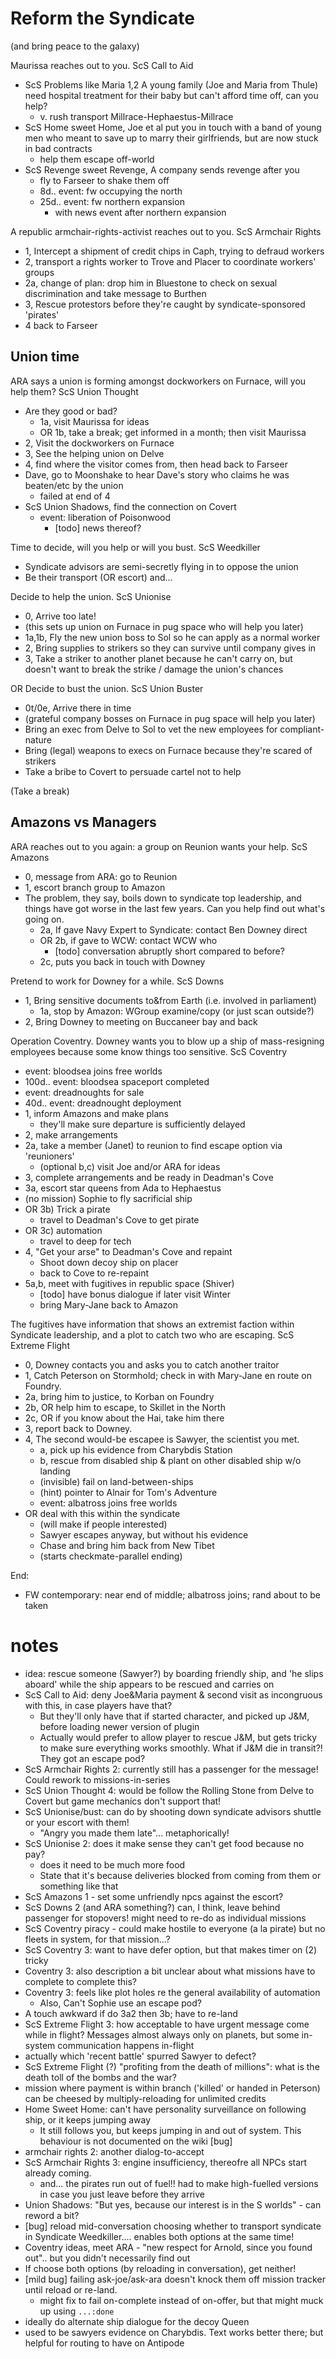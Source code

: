 # Reform the Syndicate

(and bring peace to the galaxy)

Maurissa reaches out to you. ScS Call to Aid

- ScS Problems like Maria 1,2 A young family (Joe and Maria from Thule) need hospital treatment for their baby but can't afford time off, can you help?
	+ v. rush transport Millrace-Hephaestus-Millrace
- ScS Home sweet Home, Joe et al put you in touch with a band of young men who meant to save up to marry their girlfriends, but are now stuck in bad contracts
	+ help them escape off-world
- ScS Revenge sweet Revenge, A company sends revenge after you
	+ fly to Farseer to shake them off
	+ 8d.. event: fw occupying the north
	+ 25d.. event: fw northern expansion
		* with news event after northern expansion

A republic armchair-rights-activist reaches out to you. ScS Armchair Rights

- 1, Intercept a shipment of credit chips in Caph, trying to defraud workers
- 2, transport a rights worker to Trove and Placer to coordinate workers' groups
- 2a, change of plan: drop him in Bluestone to check on sexual discrimination and take message to Burthen
- 3, Rescue protestors before they're caught by syndicate-sponsored 'pirates'
- 4 back to Farseer

## Union time

ARA says a union is forming amongst dockworkers on Furnace, will you help them? ScS Union Thought

- Are they good or bad?
	+ 1a, visit Maurissa for ideas
	+ OR 1b, take a break; get informed in a month; then visit Maurissa
- 2, Visit the dockworkers on Furnace
- 3, See the helping union on Delve
- 4, find where the visitor comes from, then head back to Farseer
- Dave, go to Moonshake to hear Dave's story who claims he was beaten/etc by the union
	+ failed at end of 4
- ScS Union Shadows, find the connection on Covert
	+ event: liberation of Poisonwood
		* [todo] news thereof?

Time to decide, will you help or will you bust. ScS Weedkiller
- Syndicate advisors are semi-secretly flying in to oppose the union
- Be their transport (OR escort) and...

Decide to help the union. ScS Unionise

- 0, Arrive too late!
- (this sets up union on Furnace in pug space who will help you later)
- 1a,1b, Fly the new union boss to Sol so he can apply as a normal worker
- 2, Bring supplies to strikers so they can survive until company gives in
- 3, Take a striker to another planet because he can't carry on, but doesn't want to break the strike / damage the union's chances

OR Decide to bust the union. ScS Union Buster

- 0t/0e, Arrive there in time
- (grateful company bosses on Furnace in pug space will help you later)
- Bring an exec from Delve to Sol to vet the new employees for compliant-nature
- Bring (legal) weapons to execs on Furnace because they're scared of strikers
- Take a bribe to Covert to persuade cartel not to help

(Take a break)

## Amazons vs Managers

ARA reaches out to you again: a group on Reunion wants your help. ScS Amazons

- 0, message from ARA: go to Reunion
- 1, escort branch group to Amazon
- The problem, they say, boils down to syndicate top leadership, and things have got worse in the last few years. Can you help find out what's going on.
	+ 2a, If gave Navy Expert to Syndicate: contact Ben Downey direct
	+ OR 2b, if gave to WCW: contact WCW who
		* [todo] conversation abruptly short compared to before?
	+ 2c, puts you back in touch with Downey

Pretend to work for Downey for a while. ScS Downs

- 1, Bring sensitive documents to&from Earth (i.e. involved in parliament)
	+ 1a, stop by Amazon: WGroup examine/copy (or just scan outside?)
- 2, Bring Downey to meeting on Buccaneer bay and back

Operation Coventry. Downey wants you to blow up a ship of mass-resigning employees because some know things too sensitive. ScS Coventry

- event: bloodsea joins free worlds
- 100d.. event: bloodsea spaceport completed
- event: dreadnoughts for sale
- 40d.. event: dreadnought deployment
- 1, inform Amazons and make plans
	+ they'll make sure departure is sufficiently delayed
- 2, make arrangements
- 2a, take a member (Janet) to reunion to find escape option via 'reunioners'
	+ (optional b,c) visit Joe and/or ARA for ideas
- 3, complete arrangements and be ready in Deadman's Cove
- 3a, escort star queens from Ada to Hephaestus
- (no mission) Sophie to fly sacrificial ship
- OR 3b) Trick a pirate
	+ travel to Deadman's Cove to get pirate
- OR 3c) automation
	+ travel to deep for tech
- 4, "Get your arse" to Deadman's Cove and repaint
	+ Shoot down decoy ship on placer
	+ back to Cove to re-repaint
- 5a,b, meet with fugitives in republic space (Shiver)
	+ [todo] have bonus dialogue if later visit Winter
	+ bring Mary-Jane back to Amazon

The fugitives have information that shows an extremist faction within Syndicate leadership, and a plot to catch two who are escaping. ScS Extreme Flight

- 0, Downey contacts you and asks you to catch another traitor
- 1, Catch Peterson on Stormhold; check in with Mary-Jane en route on Foundry.
- 2a, bring him to justice, to Korban on Foundry
- 2b, OR help him to escape, to Skillet in the North
- 2c, OR if you know about the Hai, take him there
- 3, report back to Downey.
- 4, The second would-be escapee is Sawyer, the scientist you met.
	+ a, pick up his evidence from Charybdis Station
	+ b, rescue from disabled ship & plant on other disabled ship w/o landing
	+ (invisible) fail on land-between-ships
	+ (hint) pointer to Alnair for Tom's Adventure
	+ event: albatross joins free worlds
- OR deal with this within the syndicate
	+ (will make if people interested)
	+ Sawyer escapes anyway, but without his evidence
	+ Chase and bring him back from New Tibet
	+ (starts checkmate-parallel ending)

End:

- FW contemporary: near end of middle; albatross joins; rand about to be taken

# notes

- idea: rescue someone (Sawyer?) by boarding friendly ship, and 'he slips aboard' while the ship appears to be rescued and carries on
- ScS Call to Aid: deny Joe&Maria payment & second visit as incongruous with this, in case players have that?
	+ But they'll only have that if started character, and picked up J&M, before loading newer version of plugin
	+ Actually would prefer to allow player to rescue J&M, but gets tricky to make sure everything works smoothly. What if J&M die in transit?! They got an escape pod?
- ScS Armchair Rights 2: currently still has a passenger for the message! Could rework to missions-in-series
- ScS Union Thought 4: would be follow the Rolling Stone from Delve to Covert but game mechanics don't support that!
- ScS Unionise/bust: can do by shooting down syndicate advisors shuttle or your escort with them!
	+ "Angry you made them late"... metaphorically!
- ScS Unionise 2: does it make sense they can't get food because no pay?
	+ does it need to be much more food
	+ State that it's because deliveries blocked from coming from them or something like that
- ScS Amazons 1 - set some unfriendly npcs against the escort?
- ScS Downs 2 (and ARA something?) can, I think, leave behind passenger for stopovers! might need to re-do as individual missions
- ScS Coventry piracy - could make hostile to everyone (a la pirate) but no fleets in system, for that mission...?
- ScS Coventry 3: want to have defer option, but that makes timer on (2) tricky
- Coventry 3: also description a bit unclear about what missions have to complete to complete this?
- Coventry 3: feels like plot holes re the general availability of automation
	+ Also, Can't Sophie use an escape pod?
- A touch awkward if do 3a2 then 3b; have to re-land
- ScS Extreme Flight 3: how acceptable to have urgent message come while in flight? Messages almost always only on planets, but some in-system communication happens in-flight
- actually which 'recent battle' spurred Sawyer to defect?
- ScS Extreme Flight (?) "profiting from the death of millions": what is the death toll of the bombs and the war?
- mission where payment is within branch ('killed' or handed in Peterson) can be cheesed by multiply-reloading for unlimited credits
- Home Sweet Home: can't have personality surveillance on following ship, or it keeps jumping away
	+ It still follows you, but keeps jumping in and out of system. This behaviour is not documented on the wiki [bug]
- armchair rights 2: another dialog-to-accept
- ScS Armchair Rights 3: engine insufficiency, thereofre all NPCs start already coming.
	+ and... the pirates run out of fuel!! had to make high-fuelled versions in case you just leave before they arrive
- Union Shadows: "But yes, because our interest is in the S worlds" - can reword a bit?
- [bug] reload mid-conversation choosing whether to transport syndicate in Syndicate Weedkiller.... enables both options at the same time!
- Coventry ideas, meet ARA - "new respect for Arnold, since you found out".. but you didn't necessarily find out
- If choose both options (by reloading in conversation), get neither!
- [mild bug] failing ask-joe/ask-ara doesn't knock them off mission tracker until reload or re-land.
	+ might fix to fail on-complete instead of on-offer, but that might muck up using `...:done`
- ideally do alternate ship dialogue for the decoy Queen
- used to be sawyers evidence on Charybdis. Text works better there; but helpful for routing to have on Antipode